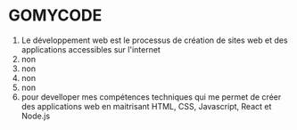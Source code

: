 # GOMYCODE
1. Le développement web est le processus de création de sites web et des applications accessibles sur l'internet
2. non
3. non
4. non
5. non
6.  pour develloper mes compétences techniques  qui me permet de créer des applications web  en maitrisant HTML, CSS, Javascript, React et Node.js

